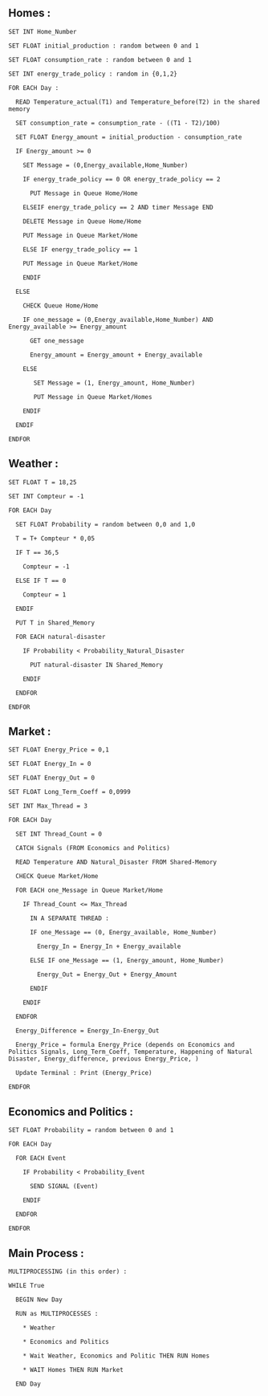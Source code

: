 ## Homes :

    SET INT Home_Number

    SET FLOAT initial_production : random between 0 and 1 

    SET FLOAT consumption_rate : random between 0 and 1 

    SET INT energy_trade_policy : random in {0,1,2} 

    FOR EACH Day :

      READ Temperature_actual(T1) and Temperature_before(T2) in the shared memory

      SET consumption_rate = consumption_rate - ((T1 - T2)/100)

      SET FLOAT Energy_amount = initial_production - consumption_rate

      IF Energy_amount >= 0

        SET Message = (0,Energy_available,Home_Number)
    
        IF energy_trade_policy == 0 OR energy_trade_policy == 2

          PUT Message in Queue Home/Home

        ELSEIF energy_trade_policy == 2 AND timer Message END

        DELETE Message in Queue Home/Home

        PUT Message in Queue Market/Home

        ELSE IF energy_trade_policy == 1

        PUT Message in Queue Market/Home

        ENDIF

      ELSE
  
        CHECK Queue Home/Home

        IF one_message = (0,Energy_available,Home_Number) AND Energy_available >= Energy_amount

          GET one_message

          Energy_amount = Energy_amount + Energy_available

        ELSE 

           SET Message = (1, Energy_amount, Home_Number) 

           PUT Message in Queue Market/Homes

        ENDIF

      ENDIF

    ENDFOR

## Weather :

    SET FLOAT T = 18,25

    SET INT Compteur = -1

    FOR EACH Day
    
      SET FLOAT Probability = random between 0,0 and 1,0 

      T = T+ Compteur * 0,05 

      IF T == 36,5

        Compteur = -1

      ELSE IF T == 0

        Compteur = 1

      ENDIF

      PUT T in Shared_Memory

      FOR EACH natural-disaster

        IF Probability < Probability_Natural_Disaster

          PUT natural-disaster IN Shared_Memory 

        ENDIF

      ENDFOR

    ENDFOR

## Market :

    SET FLOAT Energy_Price = 0,1

    SET FLOAT Energy_In = 0

    SET FLOAT Energy_Out = 0

    SET FLOAT Long_Term_Coeff = 0,0999
    
    SET INT Max_Thread = 3

    FOR EACH Day

      SET INT Thread_Count = 0

      CATCH Signals (FROM Economics and Politics)

      READ Temperature AND Natural_Disaster FROM Shared-Memory

      CHECK Queue Market/Home

      FOR EACH one_Message in Queue Market/Home

        IF Thread_Count <= Max_Thread 

          IN A SEPARATE THREAD :

          IF one_Message == (0, Energy_available, Home_Number)

            Energy_In = Energy_In + Energy_available

          ELSE IF one_Message == (1, Energy_amount, Home_Number) 

            Energy_Out = Energy_Out + Energy_Amount

          ENDIF

        ENDIF

      ENDFOR

      Energy_Difference = Energy_In-Energy_Out

      Energy_Price = formula Energy_Price (depends on Economics and Politics Signals, Long_Term_Coeff, Temperature, Happening of Natural Disaster, Energy_difference, previous Energy_Price, )

      Update Terminal : Print (Energy_Price)
   
    ENDFOR

## Economics and Politics :

    SET FLOAT Probability = random between 0 and 1

    FOR EACH Day	

      FOR EACH Event 

        IF Probability < Probability_Event

          SEND SIGNAL (Event)

        ENDIF

      ENDFOR

    ENDFOR

## Main Process :

    MULTIPROCESSING (in this order) :

    WHILE True 

      BEGIN New Day

      RUN as MULTIPROCESSES :

        * Weather

        * Economics and Politics 

        * Wait Weather, Economics and Politic THEN RUN Homes

        * WAIT Homes THEN RUN Market

      END Day

  
